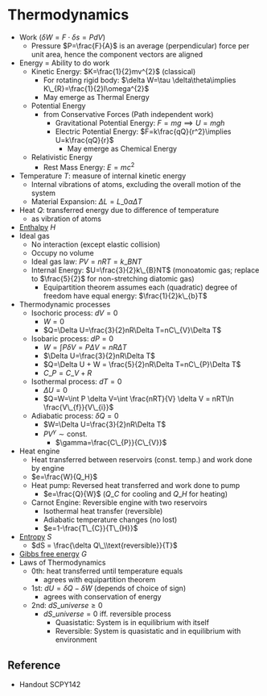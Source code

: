 # Thermodynamics

* Work ($\delta W=F\cdot \delta s=PdV$)
  * Pressure $P=\frac{F}{A}$ is an average (perpendicular) force per unit area, hence the component vectors are aligned
* Energy = Ability to do work
  * Kinetic Energy: $K=\frac{1}{2}mv^{2}$ (classical)
    * For rotating rigid body: $\delta W=\tau \delta\theta\implies K\_{R}=\frac{1}{2}I\omega^{2}$
    * May emerge as Thermal Energy
  * Potential Energy
    * from Conservative Forces (Path independent work)
      * Gravitational Potential Energy: $F=mg\implies U=mgh$
      * Electric Potential Energy: $F=k\frac{qQ}{r^2}\implies U=k\frac{qQ}{r}$
        * May emerge as Chemical Energy
  * Relativistic Energy
    * Rest Mass Energy: $E=mc^{2}$
* Temperature $T$: measure of internal kinetic energy
  * Internal vibrations of atoms, excluding the overall motion of the system
  * Material Expansion: $\Delta L = L\_{0}\alpha\Delta T$
* Heat $Q$: transferred energy due to difference of temperature
  * as vibration of atoms
* [Enthalpy](../../01%20-%20Concept/Physics/Thermodynamics/Enthalpy.md) $H$
* Ideal gas
  * No interaction (except elastic collision)
  * Occupy no volume
  * Ideal gas law: $PV=nRT=k\_{B}NT$
  * Internal Energy: $U=\frac{3}{2}k\_{B}NT$ (monoatomic gas; replace to $\frac{5}{2}$ for non-stretching diatomic gas)
    * Equipartition theorem assumes each (quadratic) degree of freedom have equal energy: $\frac{1}{2}k\_{b}T$
* Thermodynamic processes
  * Isochoric process: $dV=0$
    * $W=0$
    * $Q=\Delta U=\frac{3}{2}nR\Delta T=nC\_{V}\Delta T$
  * Isobaric process: $dP=0$
    * $W=\int P \delta V = P\Delta V=nR\Delta T$
    * $\Delta U=\frac{3}{2}nR\Delta T$
    * $Q=\Delta U + W = \frac{5}{2}nR\Delta T=nC\_{P}\Delta T$
    * $C\_{P}=C\_{V}+R$
  * Isothermal process: $dT = 0$
    * $\Delta U=0$
    * $Q=W=\int P \delta V=\int \frac{nRT}{V} \delta V = nRT\ln \frac{V\_{f}}{V\_{i}}$
  * Adiabatic process: $\delta Q=0$
    * $W=\Delta U=\frac{3}{2}nR\Delta T$
    * $PV^{\gamma}\sim\text{const.}$
      * $\gamma=\frac{C\_{P}}{C\_{V}}$
* Heat engine
  * Heat transferred between reservoirs (const. temp.) and work done by engine
  * $e=\frac{W}{Q_H}$
  * Heat pump: Reversed heat transferred and work done to pump
    * $e=\frac{Q}{W}$ ($Q\_{C}$ for cooling and $Q\_{H}$ for heating)
  * Carnot Engine: Reversible engine with two reservoirs
    * Isothermal heat transfer (reversible)
    * Adiabatic temperature changes (no lost)
    * $e=1-\frac{T\_{C}}{T\_{H}}$
* [Entropy](Entropy.md) $S$
  * $dS = \frac{\delta Q\_\\text{reversible}}{T}$
* [Gibbs free energy](../../01%20-%20Concept/Physics/Thermodynamics/Gibbs%20free%20energy.md) $G$
* Laws of Thermodynamics
  * 0th: heat transferred until temperature equals
    * agrees with equipartition theorem
  * 1st: $dU=\delta Q-\delta W$ (depends of choice of sign)
    * agrees with conservation of energy
  * 2nd: $dS\_{universe}\ge 0$
    * $dS\_{universe} = 0$ iff. reversible process
      * Quasistatic: System is in equilibrium with itself
      * Reversible: System is quasistatic and in equilibrium with environment

## Reference

* Handout SCPY142
